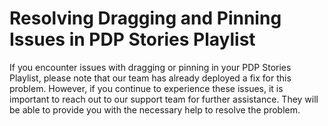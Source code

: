 # Resolving Dragging and Pinning Issues in PDP Stories Playlist

If you encounter issues with dragging or pinning in your PDP Stories Playlist, please note that our team has already deployed a fix for this problem. However, if you continue to experience these issues, it is important to reach out to our support team for further assistance. They will be able to provide you with the necessary help to resolve the problem.